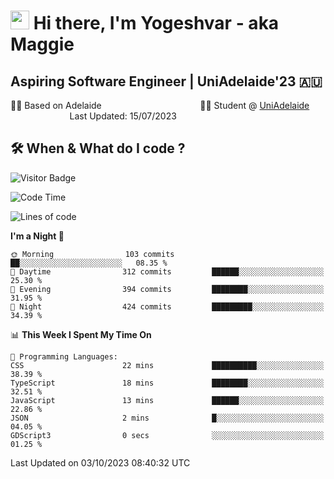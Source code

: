 <h1><img src="https://emojis.slackmojis.com/emojis/images/1531849430/4246/blob-sunglasses.gif?1531849430" width="30"/> Hi there, I'm Yogeshvar - aka Maggie</h1>

## Aspiring Software Engineer | UniAdelaide'23 🇦🇺  
🏂🏻  Based on Adelaide &nbsp;&nbsp;&nbsp;&nbsp;&nbsp;&nbsp;&nbsp;&nbsp;&nbsp;&nbsp;&nbsp;&nbsp;&nbsp;&nbsp;&nbsp;&nbsp;&nbsp;&nbsp;&nbsp;&nbsp;&nbsp;&nbsp;&nbsp;&nbsp;&nbsp;&nbsp;&nbsp;&nbsp;&nbsp;&nbsp;&nbsp;&nbsp;&nbsp;&nbsp;&nbsp;&nbsp;&nbsp;&nbsp;&nbsp;👨‍💻 Student @ [UniAdelaide](https://www.adelaide.edu.au)   &nbsp;&nbsp;&nbsp;&nbsp;&nbsp;&nbsp;&nbsp;&nbsp;&nbsp;&nbsp;&nbsp;&nbsp;&nbsp;&nbsp;&nbsp;&nbsp;&nbsp;&nbsp;&nbsp;&nbsp;&nbsp;&nbsp;&nbsp;&nbsp;Last Updated: 15/07/2023

## 🛠 When & What do I code ?  

![Visitor Badge](https://visitor-badge.feriirawann.repl.co?username=yogeshvar&repo=yogeshvar&label=Visitors&style=plastic&color=%23457BFF&contentType=svg)

<!--START_SECTION:waka-->
![Code Time](http://img.shields.io/badge/Code%20Time-2%2C300%20hrs%2029%20mins-blue)

![Lines of code](https://img.shields.io/badge/From%20Hello%20World%20I%27ve%20Written-4.2%20million%20lines%20of%20code-blue)

**I'm a Night 🦉** 

```text
🌞 Morning                103 commits         ██░░░░░░░░░░░░░░░░░░░░░░░   08.35 % 
🌆 Daytime                312 commits         ██████░░░░░░░░░░░░░░░░░░░   25.30 % 
🌃 Evening                394 commits         ████████░░░░░░░░░░░░░░░░░   31.95 % 
🌙 Night                  424 commits         █████████░░░░░░░░░░░░░░░░   34.39 % 
```


📊 **This Week I Spent My Time On** 

```text
💬 Programming Languages: 
CSS                      22 mins             ██████████░░░░░░░░░░░░░░░   38.39 % 
TypeScript               18 mins             ████████░░░░░░░░░░░░░░░░░   32.51 % 
JavaScript               13 mins             ██████░░░░░░░░░░░░░░░░░░░   22.86 % 
JSON                     2 mins              █░░░░░░░░░░░░░░░░░░░░░░░░   04.05 % 
GDScript3                0 secs              ░░░░░░░░░░░░░░░░░░░░░░░░░   01.25 % 
```


 Last Updated on 03/10/2023 08:40:32 UTC
<!--END_SECTION:waka-->
